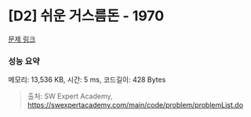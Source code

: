 # [D2] 쉬운 거스름돈 - 1970 

[문제 링크](https://swexpertacademy.com/main/code/problem/problemDetail.do?contestProbId=AV5PsIl6AXIDFAUq) 

### 성능 요약

메모리: 13,536 KB, 시간: 5 ms, 코드길이: 428 Bytes



> 출처: SW Expert Academy, https://swexpertacademy.com/main/code/problem/problemList.do